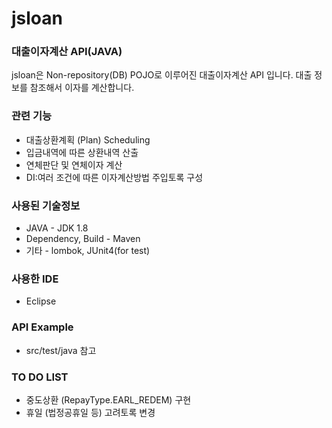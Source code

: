 jsloan
============

### 대출이자계산 API(JAVA)
jsloan은 Non-repository(DB) POJO로 이루어진 대출이자계산 API 입니다.
대출 정보를 참조해서 이자를 계산합니다. 

### 관련 기능
- 대출상환계획 (Plan) Scheduling
- 입금내역에 따른 상환내역 산출
- 연체판단 및 연체이자 계산
- DI:여러 조건에 따른 이자계산방법 주입토록 구성

### 사용된 기술정보
* JAVA - JDK 1.8
* Dependency, Build - Maven
* 기타 - lombok, JUnit4(for test)

### 사용한 IDE 
- Eclipse

### API Example
- src/test/java 참고

### TO DO LIST
- 중도상환 (RepayType.EARL_REDEM) 구현
- 휴일 (법정공휴일 등) 고려토록 변경